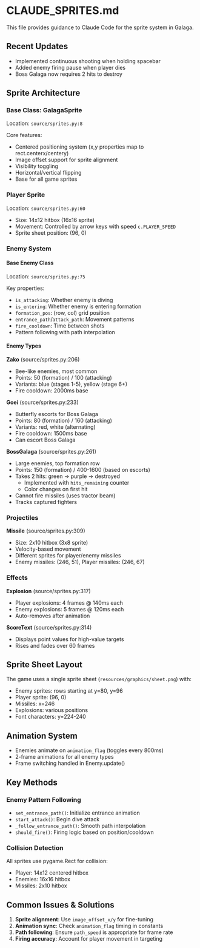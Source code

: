 # CLAUDE_SPRITES.md

This file provides guidance to Claude Code for the sprite system in Galaga.

## Recent Updates
- Implemented continuous shooting when holding spacebar
- Added enemy firing pause when player dies
- Boss Galaga now requires 2 hits to destroy

## Sprite Architecture

### Base Class: GalagaSprite
Location: `source/sprites.py:8`

Core features:
- Centered positioning system (x,y properties map to rect.centerx/centery)
- Image offset support for sprite alignment
- Visibility toggling
- Horizontal/vertical flipping
- Base for all game sprites

### Player Sprite
Location: `source/sprites.py:60`

- Size: 14x12 hitbox (16x16 sprite)
- Movement: Controlled by arrow keys with speed `c.PLAYER_SPEED`
- Sprite sheet position: (96, 0)

### Enemy System

#### Base Enemy Class
Location: `source/sprites.py:75`

Key properties:
- `is_attacking`: Whether enemy is diving
- `is_entering`: Whether enemy is entering formation
- `formation_pos`: (row, col) grid position
- `entrance_path`/`attack_path`: Movement patterns
- `fire_cooldown`: Time between shots
- Pattern following with path interpolation

#### Enemy Types

**Zako** (source/sprites.py:206)
- Bee-like enemies, most common
- Points: 50 (formation) / 100 (attacking)
- Variants: blue (stages 1-5), yellow (stage 6+)
- Fire cooldown: 2000ms base

**Goei** (source/sprites.py:233)
- Butterfly escorts for Boss Galaga
- Points: 80 (formation) / 160 (attacking)
- Variants: red, white (alternating)
- Fire cooldown: 1500ms base
- Can escort Boss Galaga

**BossGalaga** (source/sprites.py:261)
- Large enemies, top formation row
- Points: 150 (formation) / 400-1600 (based on escorts)
- Takes 2 hits: green → purple → destroyed
  - Implemented with `hits_remaining` counter
  - Color changes on first hit
- Cannot fire missiles (uses tractor beam)
- Tracks captured fighters

### Projectiles

**Missile** (source/sprites.py:309)
- Size: 2x10 hitbox (3x8 sprite)
- Velocity-based movement
- Different sprites for player/enemy missiles
- Enemy missiles: (246, 51), Player missiles: (246, 67)

### Effects

**Explosion** (source/sprites.py:317)
- Player explosions: 4 frames @ 140ms each
- Enemy explosions: 5 frames @ 120ms each
- Auto-removes after animation

**ScoreText** (source/sprites.py:314)
- Displays point values for high-value targets
- Rises and fades over 60 frames

## Sprite Sheet Layout

The game uses a single sprite sheet (`resources/graphics/sheet.png`) with:
- Enemy sprites: rows starting at y=80, y=96
- Player sprite: (96, 0)
- Missiles: x=246
- Explosions: various positions
- Font characters: y=224-240

## Animation System

- Enemies animate on `animation_flag` (toggles every 800ms)
- 2-frame animations for all enemy types
- Frame switching handled in Enemy.update()

## Key Methods

### Enemy Pattern Following
- `set_entrance_path()`: Initialize entrance animation
- `start_attack()`: Begin dive attack
- `_follow_entrance_path()`: Smooth path interpolation
- `should_fire()`: Firing logic based on position/cooldown

### Collision Detection
All sprites use pygame.Rect for collision:
- Player: 14x12 centered hitbox
- Enemies: 16x16 hitbox
- Missiles: 2x10 hitbox

## Common Issues & Solutions

1. **Sprite alignment**: Use `image_offset_x/y` for fine-tuning
2. **Animation sync**: Check `animation_flag` timing in constants
3. **Path following**: Ensure `path_speed` is appropriate for frame rate
4. **Firing accuracy**: Account for player movement in targeting